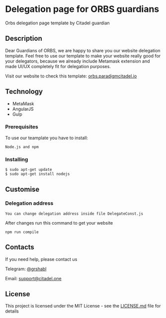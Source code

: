 # Delegation page for ORBS guardians 
Orbs delegation page template by Citadel guardian

## Description

Dear Guardians of ORBS, we are happy to share you our website delegation template. Feel free to use our template to make your website really good for your delegators, because we already include Metamask extension and made UI/UX completely fit for delegation purposes. 

Visit our website to check this template: [orbs.paradigmcitadel.io](http://orbs.paradigmcitadel.io)

## Technology

* MetaMask
* AngularJS 
* Gulp 

### Prerequisites

To use our teamplate you have to install:

```
Node.js and npm
```
### Installing

```
$ sudo apt-get update
$ sudo apt-get install nodejs
```

## Customise

### Delegation address

```
You can change delegation address inside file DelegateConst.js
```

After changes run this command to get your website 

```
npm run compile
```

## Contacts

If you need help, please contact us

Telegram: [@grshabl](https://t.me/grshabl)

Email: support@citadel.one

## License

This project is licensed under the MIT License - see the [LICENSE.md](LICENSE.md) file for details
